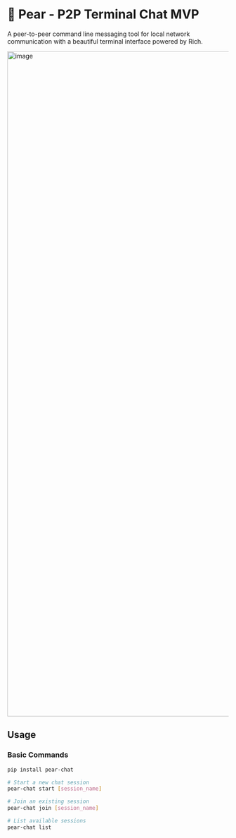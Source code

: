 # 🍐 Pear - P2P Terminal Chat MVP

A peer-to-peer command line messaging tool for local network communication with a beautiful terminal interface powered by Rich.

<img width="1510" alt="image" src="https://github.com/user-attachments/assets/aa79773c-2e4c-435e-9fad-e0079dd168a6" />

## Usage

### Basic Commands

```bash
pip install pear-chat

# Start a new chat session
pear-chat start [session_name]

# Join an existing session
pear-chat join [session_name]

# List available sessions
pear-chat list
```
